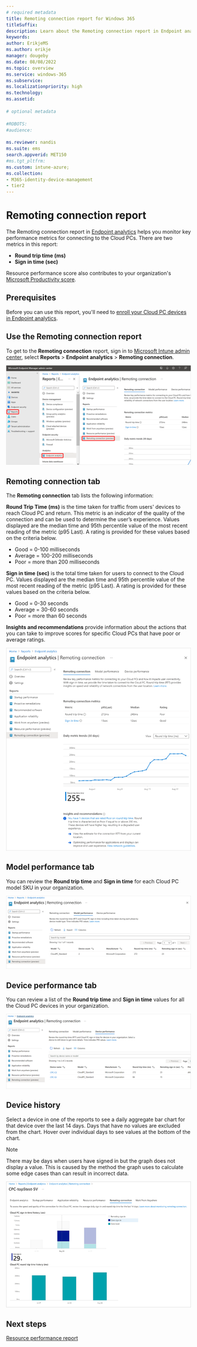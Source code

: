 ```yaml
---
# required metadata
title: Remoting connection report for Windows 365
titleSuffix:
description: Learn about the Remoting connection report in Endpoint analytics for Windows 365 Cloud PCs.
keywords:
author: ErikjeMS  
ms.author: erikje
manager: dougeby
ms.date: 08/08/2022
ms.topic: overview
ms.service: windows-365
ms.subservice:
ms.localizationpriority: high
ms.technology:
ms.assetid: 

# optional metadata

#ROBOTS:
#audience:

ms.reviewer: nandis
ms.suite: ems
search.appverid: MET150
#ms.tgt_pltfrm:
ms.custom: intune-azure;
ms.collection:
- M365-identity-device-management
- tier2
---
```


# Remoting connection report

The Remoting connection report in [Endpoint analytics](/mem/analytics/overview) helps you monitor key performance metrics for connecting to the Cloud PCs. There are two metrics in this report:

- **Round trip time (ms)**
- **Sign in time (sec)**

Resource performance score also contributes to your organization's [Microsoft Productivity score](/microsoft-365/admin/productivity/productivity-score).

## Prerequisites

Before you can use this report, you'll need to [enroll your Cloud PC devices in Endpoint analytics](/mem/analytics/enroll-intune).

## Use the Remoting connection report

To get to the **Remoting connection** report, sign in to [Microsoft Intune admin center](https://go.microsoft.com/fwlink/?linkid=2109431), select **Reports** > **Endpoint analytics** > **Remoting connection**.

![Screenshot of using the remoting connection report](./media/report-remoting-connection/remoting-connection-report.png)

## Remoting connection tab

The **Remoting connection** tab lists the following information:

**Round Trip Time (ms)** is the time taken for traffic from users' devices to reach Cloud PC and return. This metric is an indicator of the quality of the connection and can be used to determine the user’s experience. Values displayed are the median time and 95th percentile value of the most recent reading of the metric (p95 Last). A rating is provided for these values based on the criteria below.

- Good = 0-100 milliseconds
- Average = 100-200 milliseconds
- Poor = more than 200 milliseconds

**Sign in time (sec)** is the total time taken for users to connect to the Cloud PC. Values displayed are the median time and 95th percentile value of the most recent reading of the metric (p95 Last). A rating is provided for these values based on the criteria below.

- Good = 0-30 seconds
- Average = 30-60 seconds
- Poor = more than 60 seconds

**Insights and recommendations** provide information about the actions that you can take to improve scores for specific Cloud PCs that have poor or average ratings.

![Screenshot of using the remoting connection tab](./media/report-remoting-connection/remoting-connection-tab.png)

## Model performance tab

You can review the **Round trip time** and **Sign in time** for each Cloud PC model SKU in your organization.

![Screenshot of using the model performance tab](./media/report-remoting-connection/model-performance-tab.png)

## Device performance tab

You can review a list of the **Round trip time** and **Sign in time** values for all the Cloud PC devices in your organization.

![Screenshot of using the device performance tab](./media/report-remoting-connection/device-performance-tab.png)

## Device history

Select a device in one of the reports to see a daily aggregate bar chart for that device over the last 14 days. Days that have no values are excluded from the chart. Hover over individual days to see values at the bottom of the chart.

> [!NOTE]
> There may be days when users have signed in but the graph does not display a value. This is caused by the method the graph uses to calculate some edge cases than can result in incorrect data.

![Screenshot of using the device history](./media/report-remoting-connection/device-history.png)

<!-- ########################## -->
## Next steps

[Resource performance report](report-resource-performance.md)
